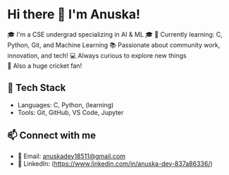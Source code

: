 # Hi there 👋 I'm Anuska!

🎓 I'm a CSE undergrad specializing in AI & ML 🎓
🚀 Currently learning: C, Python, Git, and Machine Learning
📚 Passionate about community work, innovation, and tech!
💻 Always curious to explore new things  
🏏 Also a huge cricket fan!

## 🔧 Tech Stack
- Languages: C, Python, (learning)
- Tools: Git, GitHub, VS Code, Jupyter

## 📫 Connect with me
- 📧 Email: anuskadey18511@gmail.com
- 💬 LinkedIn: (https://www.linkedin.com/in/anuska-dey-837a86336/)
